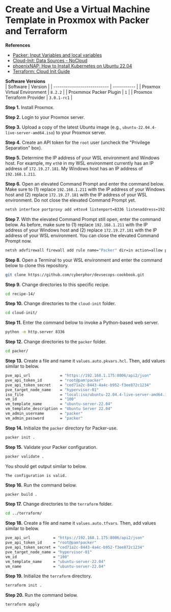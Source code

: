 # Create and Use a Virtual Machine Template in Proxmox with Packer and Terraform

**References**  
* [Packer: Input Variables and local variables](https://developer.hashicorp.com/packer/guides/hcl/variables#assigning-variables)
* [Cloud-Init: Data Sources - NoCloud](https://cloudinit.readthedocs.io/en/latest/reference/datasources/nocloud.html)
* [phoenixNAP: How to Install Kubernetes on Ubuntu 22.04](https://phoenixnap.com/kb/install-kubernetes-on-ubuntu)
* [Terraform: Cloud Init Guide](https://registry.terraform.io/providers/Telmate/proxmox/latest/docs/guides/cloud_init)

**Software Versions**  
| Software                    | Version     |
| --------------------------- | ----------- |
| Proxmox Virtual Environment | `8.2.2`     |
| Proxmmox Packer Plugin      | `1`         |
| Proxmox Terraform Provider  | `3.0.1-rc1` |

**Step 1.** Install Proxmox. 

**Step 2.** Login to your Proxmox server. 

**Step 3.** Upload a copy of the latest Ubuntu image (e.g., `ubuntu-22.04.4-live-server-amd64.iso`) to your Proxmox server. 

**Step 4.** Create an API token for the `root` user (uncheck the "Privilege Separation" box). 

**Step 5.** Determine the IP address of your WSL environment and Windows host. For example, my `eth0` in my WSL environment currently has an IP address of `172.19.27.181`. My Windows host has an IP address of `192.168.1.211`.

**Step 6.** Open an elevated Command Prompt and enter the command below. Make sure to (1) replace `192.168.1.211` with the IP address of your Windows host and (2) replace `172.19.27.181` with the IP address of your WSL environment. Do not close the elevated Command Prompt yet. 
```bash
netsh interface portproxy add v4tov4 listenport=8336 listenaddress=192.168.1.211 connectport=8336 connectaddress=172.19.27.181
```

**Step 7.** With the elevated Command Prompt still open, enter the command below. As before, make sure to (1) replace `192.168.1.211` with the IP address of your Windows host and (2) replace `172.19.27.181` with the IP address of your WSL environment. You can close the elevated Command Prompt now. 
```bash
netsh advfirewall firewall add rule name="Packer" dir=in action=allow protocol=TCP localport=8336
```

**Step 8.** Open a Terminal to your WSL environment and enter the command below to clone this repository. 
```bash
git clone https://github.com/cyberphor/devsecops-cookbook.git
```

**Step 9.** Change directories to this specific recipe. 
```bash
cd recipe-14/
```

**Step 10.** Change directories to the `cloud-init` folder. 
```bash
cd cloud-init/
```

**Step 11.** Enter the command below to invoke a Python-based web server.
```bash
python -m http.server 8336
```

**Step 12.** Change directories to the `packer` folder.
```bash
cd packer/
```

**Step 13.** Create a file and name it `values.auto.pkvars.hcl`. Then, add values similar to below. 
```bash
pve_api_url             = "https://192.168.1.175:8006/api2/json"
pve_api_token_id        = "root@pam!packer"
pve_api_token_secret    = "ced71a2c-8443-4a4c-b952-f3ee872c1234"
pve_target_node_name    = "hypervisor-01"
iso_file                = "local:iso/ubuntu-22.04.4-live-server-amd64.iso"
vm_id                   = "100"
vm_template_name        = "ubuntu-server-22.04"
vm_template_description = "Ubuntu Server 22.04"
vm_admin_username       = "packer" 
vm_admin_password       = "packer" 
```

**Step 14.** Initialize the `packer` directory for Packer-use.
```bash
packer init .
```

**Step 15.** Validate your Packer configuration.
```bash
packer validate .
```

You should get output similar to below. 
```
The configuration is valid.
```

**Step 16.** Run the command below.
```bash
packer build .
```

**Step 17.** Change directories to the `terraform` folder.
```bash
cd ../terraform/
```

**Step 18.** Create a file and name it `values.auto.tfvars`. Then, add values similar to below. 
```bash
pve_api_url          = "https://192.168.1.175:8006/api2/json"
pve_api_token_id     = "root@pam!packer"
pve_api_token_secret = "ced71a2c-8443-4a4c-b952-f3ee872c1234"
pve_target_node_name = "hypervisor-01"
vm_id                = "100"
vm_template_name     = "ubuntu-server-22.04"
vm_name              = "ubuntu-server-22.04"
```

**Step 19.** Initialize the `terraform` directory.
```bash
terraform init .
```

**Step 20.** Run the command below.
```bash
terraform apply
```
